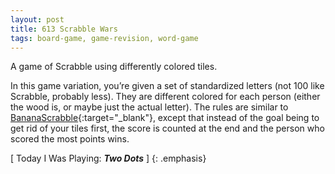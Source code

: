 ```yaml
---
layout: post
title: 613 Scrabble Wars
tags: board-game, game-revision, word-game
---
```

A game of Scrabble using differently colored tiles.

In this game variation, you’re given a set of standardized letters (not 100 like Scrabble, probably less).  They are different colored for each person (either the wood is, or maybe just the actual letter).  The rules are similar to [BananaScrabble](http://www.foster-douglas.com/games/608-bananascrabble/){:target="_blank"}, except that instead of the goal being to get rid of your tiles first, the score is counted at the end and the person who scored the most points wins.

[ Today I Was Playing: ***Two Dots*** ]
{: .emphasis}